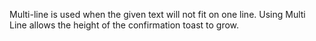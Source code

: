 
Multi-line is used when the given text will not fit on one line. Using Multi Line allows the height of the confirmation toast to grow.

